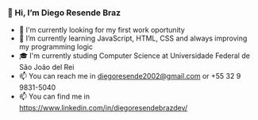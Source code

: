 ### 👋 Hi, I’m Diego Resende Braz
- 🔎 I'm currently looking for my first work oportunity
- 🌱 I’m currently learning JavaScript, HTML, CSS and always improving my programming logic
- 🎓 I'm currently studing Computer Science at Universidade Federal de São João del Rei
- 📫 You can reach me in diegoresende2002@gmail.com or +55 32 9 9831-5040
- 📫 You can find me in https://www.linkedin.com/in/diegoresendebrazdev/
